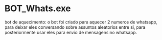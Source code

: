 # BOT_Whats.exe
 bot de aquecimento: o bot foi criado para aquecer 2 numeros de whatsapp, para deixar eles conversando sobre assuntos aleatorios entre si, para posteriormente usar eles para envio de mensagens no whatsapp.
